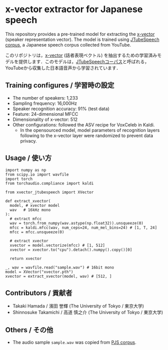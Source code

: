 # x-vector extractor for Japanese speech
This repository provides a pre-trained model for extracting the [x-vector](https://www.danielpovey.com/files/2018_icassp_xvectors.pdf) (speaker representation vector). The model is trained using [JTubeSpeech corpus](https://github.com/sarulab-speech/jtubespeech), a Japanese speech corpus collected from YouTube.

このリポジトリは，[x-vector](https://www.danielpovey.com/files/2018_icassp_xvectors.pdf) (話者表現ベクトル) を抽出するための学習済みモデルを提供します．このモデルは，[JTubeSpeechコーパス](https://github.com/sarulab-speech/jtubespeech)と呼ばれる，YouTubeから収集した日本語音声から学習されています．

## Training configures / 学習時の設定
- The number of speakers: 1,233
- Sampling frequency: 16,000Hz
- Speaker recognition accuracy: 91% (test data) 
- Feature: 24-dimensional MFCC
- Dimensionality of x-vector: 512
- Other configurations: followed the ASV recipe for VoxCeleb in Kaldi.
  - In the opensourced model, model parameters of recognition layers following to the x-vector layer were randomized to prevent data privacy.

## Usage / 使い方
```
import numpy as np
from scipy.io import wavfile
import torch
from torchaudio.compliance import kaldi

from xvector_jtubespeech import XVector

def extract_xvector(
  model, # xvector model
  wav   # 16kHz mono
):
  # extract mfcc
  wav = torch.from_numpy(wav.astype(np.float32)).unsqueeze(0)
  mfcc = kaldi.mfcc(wav, num_ceps=24, num_mel_bins=24) # [1, T, 24]
  mfcc = mfcc.unsqueeze(0)

  # extract xvector
  xvector = model.vectorize(mfcc) # [1, 512]
  xvector = xvector.to("cpu").detach().numpy().copy()[0]  

  return xvector

_, wav = wavfile.read("sample.wav") # 16bit mono
model = XVector("xvector.pth")
xvector = extract_xvector(model, wav) # [512, ]
```

## Contributors / 貢献者
- Takaki Hamada / 濱田 誉輝 (The University of Tokyo / 東京大学)
- Shinnosuke Takamichi / 高道 慎之介 (The University of Tokyo / 東京大学)

## Others / その他
- The audio sample `sample.wav` was copied from [PJS corpus](https://sites.google.com/site/shinnosuketakamichi/research-topics/pjs_corpus).
